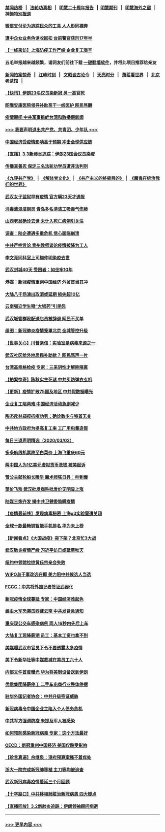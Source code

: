 #### [禁闻热榜](热点新闻.md?=0)  &nbsp;&nbsp;|&nbsp;&nbsp; [法轮功真相](https://github.com/gfw-breaker/truth/blob/master/README.md?=0) &nbsp;&nbsp;|&nbsp;&nbsp; [明慧二十周年报告](https://github.com/gfw-breaker/mh-reports/blob/master/README.md?=0) &nbsp;&nbsp;|&nbsp;&nbsp;[明慧期刊](https://github.com/gfw-breaker/mh-qikan) &nbsp;&nbsp;|&nbsp;&nbsp; [明慧海外之窗](https://github.com/gfw-breaker/mh-news/blob/master/README.md?=0) &nbsp;&nbsp;|&nbsp;&nbsp; [神韵特别报道](https://github.com/gfw-breaker/mh-news/blob/master/shenyun.md?=0)
#### [微信支付沦为追踪民众的工具 人人形同裸奔](../pages/nsc413/n11912341.md?t=03040032) 
#### [遭中企女业务色诱收回扣 台前警官获刑17年半](../pages/nsc413/n11912243.md?t=03040032) 
#### [【一线采访】上海防疫工作严峻 企业复工艰辛](../pages/nsc413/n11912239.md?t=03040032) 
#### 五毛举报越来越频繁，请网友们前往下载 [一键翻墙软件](https://github.com/gfw-breaker/ssr-accounts)，并将此项目推荐给亲友
#### [新闻拍案惊奇](https://github.com/gfw-breaker/banned-news/blob/master/pages/link4.md) &nbsp;&nbsp;|&nbsp;&nbsp; [江峰时刻](https://github.com/gfw-breaker/banned-news/blob/master/pages/link4.md) &nbsp;&nbsp;|&nbsp;&nbsp; [文昭谈古论今](https://github.com/gfw-breaker/banned-news/blob/master/pages/link4.md) &nbsp;&nbsp;|&nbsp;&nbsp; [天亮时分](https://github.com/gfw-breaker/banned-news/blob/master/pages/link4.md) &nbsp;&nbsp;|&nbsp;&nbsp; [萧茗看世界](https://github.com/gfw-breaker/banned-news/blob/master/pages/link4.md) &nbsp;&nbsp;|&nbsp;&nbsp; [北京老茶馆](https://github.com/gfw-breaker/banned-news/blob/master/pages/link4.md) &nbsp;&nbsp;|&nbsp;&nbsp; 
#### [【快讯】伊朗23名议员染新冠 另一高官死](../pages/nsc413/n11912252.md?t=03040032) 
#### [网曝安康医院领导补助高于一线医护 网民骂翻](../pages/nsc413/n11911713.md?t=03040032) 
#### [疫情期间 中共军事挑衅台湾和散播假新闻](../pages/nsc413/n11912211.md?t=03040032) 
#### [>>> 我要声明退出共产党、共青团、少年队 <<<](https://github.com/begood0513/goodnews/blob/master/quit/letter.md) 
#### [中国经济受疫情影响高于预期 冲击全球供应链](../pages/nsc413/n11912207.md?t=03040032) 
#### [【直播】3.3新肺炎追踪：伊朗23国会议员染疫](../pages/nsc413/n11912059.md?t=03040032) 
#### [传播真善忍 保定三名法轮功学员遭非法判刑](../pages/nsc413/n11910148.md?t=03040032) 
#### [《九评共产党》](https://github.com/begood0513/9ping.md/blob/master/README.md) &nbsp;|&nbsp; [《解体党文化》](../../../../jtdwh.md/blob/master/README.md)  &nbsp;|&nbsp; [《共产主义的终极目的》](../../../../gczydzjmd.md/blob/master/README.md) &nbsp;|&nbsp; [《魔鬼在统治我们的世界》](../../../../mgztzwmdsj.md/blob/master/README.md) 
#### [武汉女子监狱早有疫情 官方瞒23天才通报](../pages/nsc413/n11911717.md?t=03040032) 
#### [消毒液混洁厕灵 青岛多名清洁工吸毒气伤肺](../pages/nsc413/n11911923.md?t=03040032) 
#### [山西老翁确诊去世 未计入死亡病例引关注](../pages/nsc413/n11911802.md?t=03040032) 
#### [调查：陆企遭遇多重危机 信心面临崩溃](../pages/nsc413/n11911842.md?t=03040032) 
#### [中共严控言论 贵州教师谈论疫情被降为工人](../pages/nsc413/n11911428.md?t=03040032) 
#### [李文亮同科室上司梅仲明染疫去世](../pages/nsc413/n11911636.md?t=03040032) 
#### [武汉封城40天 受困者：如坐牢10年](../pages/nsc413/n11911305.md?t=03040032) 
#### [港媒：新冠疫情重创中国经济 外贸首当其冲](../pages/nsc413/n11910970.md?t=03040032) 
#### [大陆八千场演出取消或延期 损失超10亿](../pages/nsc413/n11911406.md?t=03040032) 
#### [云南强迫学生喝“大锅药”引民怨](../pages/nsc413/n11911326.md?t=03040032) 
#### [武汉城管群殴配送店员被辞退 网民不买单](../pages/nsc413/n11911151.md?t=03040032) 
#### [组图：新冠肺炎疫情笼罩北京 全城管控升级](../pages/nsc413/n11911141.md?t=03040032) 
#### [【世事关心】川普亲信：实验室是病毒来源之一](../pages/nsc413/n11910876.md?t=03040032) 
#### [武汉社区给外地居民补助款？ 网民骂声一片](../pages/nsc413/n11910963.md?t=03040032) 
#### [台湾高规格检疫 专家：三采阴性才解除隔离](../pages/nsc413/n11910829.md?t=03040032) 
#### [【拍案惊奇】陈秋实生死谜 中共买防弹衣玄机](../pages/nsc413/n11910939.md?t=03040032) 
#### [【更新】疫情扩散75国及地区 中共假数据曝光](../pages/nsc413/n11890652.md?t=03040032) 
#### [企业复工陷两难 中国经济活动急剧减少](../pages/nsc413/n11910412.md?t=03040032) 
#### [陶杰斥林郑揽抗疫功劳：确诊数少与特首无关](../pages/nsc413/n11910499.md?t=03040032) 
#### [中共地方政府为提高复工率 工厂用电量造假](../pages/nsc413/n11910955.md?t=03040032) 
#### [每日三退声明精选（2020/03/02）](../pages/nsc413/n11910965.md?t=03040032) 
#### [多条航线机票跌至白菜价 上海飞重庆60元](../pages/nsc413/n11910882.md?t=03040032) 
#### [两中国人为1亿美元虚拟货币洗钱 被美起诉](../pages/nsc413/n11910880.md?t=03040032) 
#### [赞公主邮轮船长暖举 魔术师陈日昇：帅到爆](../pages/nsc413/n11910094.md?t=03040032) 
#### [菜价飞涨 武汉批发商称批发价无明显上涨](../pages/nsc413/n11910304.md?t=03040032) 
#### [陆媒三炮齐发 揭中共卫健委隐瞒疫情](../pages/nsc413/n11909414.md?t=03040032) 
#### [【疫情最前线】发现病毒秘密 上海p3实验室遭关闭](../pages/nsc413/n11910640.md?t=03040032) 
#### [全球十款最畅销智能手机排名 华为未上榜](../pages/nsc413/n11910587.md?t=03040032) 
#### [【新闻看点】《大国战疫》突下架？北京忙3大战](../pages/nsc413/n11910118.md?t=03040032) 
#### [武汉肺炎疫情严峻 习近平访日或延至秋天](../pages/nsc413/n11910570.md?t=03040032) 
#### [纽约中领馆拉拢黄氏宗亲会失败](../pages/nsc413/n11910480.md?t=03040032) 
#### [WIPO总干事改选在即 美力阻中共候选人当选](../pages/nsc413/n11910464.md?t=03040032) 
#### [FCCC：中共将外国记者签证武器化](../pages/nsc413/n11910385.md?t=03040032) 
#### [新冠疫情全球蔓延 专家：中国经济难起色](../pages/nsc413/n11910439.md?t=03040032) 
#### [蝗虫大军恐袭击西藏云南 中共发紧急通知](../pages/nsc413/n11910313.md?t=03040032) 
#### [重庆现公交车感染病例 两人16秒内先后上车](../pages/nsc413/n11910260.md?t=03040032) 
#### [大陆复工现降薪潮 员工：基本工资也拿不到](../pages/nsc413/n11910316.md?t=03040032) 
#### [美媒曝武汉市官员下令不要透露太多疫情](../pages/nsc413/n11910086.md?t=03040032) 
#### [美下令新华社等中媒裁减在美员工六十人](../pages/nsc413/n11910256.md?t=03040032) 
#### [内部文件首度曝光 华为将美制设备送到伊朗](../pages/nsc413/n11910211.md?t=03040032) 
#### [优信集团降薪停工 二手车电商行业整体停摆](../pages/nsc413/n11910090.md?t=03040032) 
#### [驻华外国记者协会：中共升级签证威胁](../pages/nsc413/n11910051.md?t=03040032) 
#### [新冠病毒令中国企业主陷入个人债务危机](../pages/nsc413/n11910079.md?t=03040032) 
#### [中共军方强调防疫 未提及军人被感染](../pages/nsc413/n11909922.md?t=03040032) 
#### [如何预防感染新冠病毒 专家：这个方法最好](../pages/nsc413/n11909928.md?t=03040032) 
#### [OECD：新冠重创中国经济 美国仅略受影响](../pages/nsc413/n11910023.md?t=03040032) 
#### [【珍言真语】佘继泉：港府预算案搔不着痒处](../pages/nsc413/n11910011.md?t=03040032) 
#### [浙大一院完成新冠肺移植 主刀等均被追查](../pages/nsc413/n11909752.md?t=03040032) 
#### [武汉新冠病毒疫情蔓延三个月回顾](../pages/nsc413/n11909784.md?t=03040032) 
#### [【十字路口】中共移植肺脏治新冠病患 四大疑点](../pages/nsc413/n11907932.md?t=03040032) 
#### [【直播回放】3.2新肺炎追踪：伊朗领袖顾问病逝](../pages/nsc413/n11909676.md?t=03040032) 

----
#### [ >>> 更早内容 <<< ](../indexes/nsc413-earlier.md)
